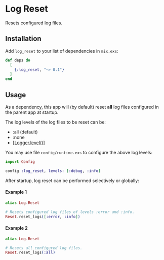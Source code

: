 # Log Reset

Resets configured log files.

## Installation

Add `log_reset` to your list of dependencies in `mix.exs`:

```elixir
def deps do
  [
    {:log_reset, "~> 0.1"}
  ]
end
```

## Usage

As a dependency, this app will (by default) reset __all__ log files
configured in the parent app at startup.

The log levels of the log files to be reset can be:

- :all (default)
- :none
- [[Logger.level()](https://hexdocs.pm/logger/Logger.html#t:level/0)]

You may use file `config/runtime.exs` to configure the above log levels:

```elixir
import Config

config :log_reset, levels: [:debug, :info]
```

After startup, log reset can be performed selectively or globally:

#### Example 1

```elixir
alias Log.Reset

# Resets configured log files of levels :error and :info.
Reset.reset_logs([:error, :info])
```

#### Example 2

```elixir
alias Log.Reset

# Resets all configured log files.
Reset.reset_logs(:all)
```
